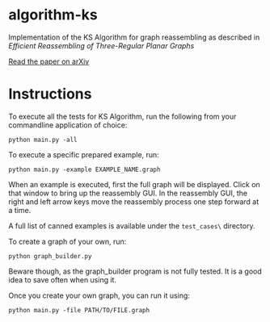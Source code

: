 # algorithm-ks
Implementation of the KS Algorithm for graph reassembling as described in *Efficient Reassembling of Three-Regular Planar Graphs*

[Read the paper on arXiv](https://arxiv.org/abs/1807.03479)

# Instructions
To execute all the tests for KS Algorithm, run the following from your commandline application of choice:
```
python main.py -all
```
To execute a specific prepared example, run:
```
python main.py -example EXAMPLE_NAME.graph
```
When an example is executed, first the full graph will be displayed. Click on that window to bring up the reassembly GUI. In the reassembly GUI, the right and left arrow keys move the reassembly process one step forward at a time.

A full list of canned examples is available under the `test_cases\` directory.

To create a graph of your own, run:
```
python graph_builder.py
```
Beware though, as the graph_builder program is not fully tested. It is a good idea to save often when using it.

Once you create your own graph, you can run it using:
```
python main.py -file PATH/TO/FILE.graph
```
